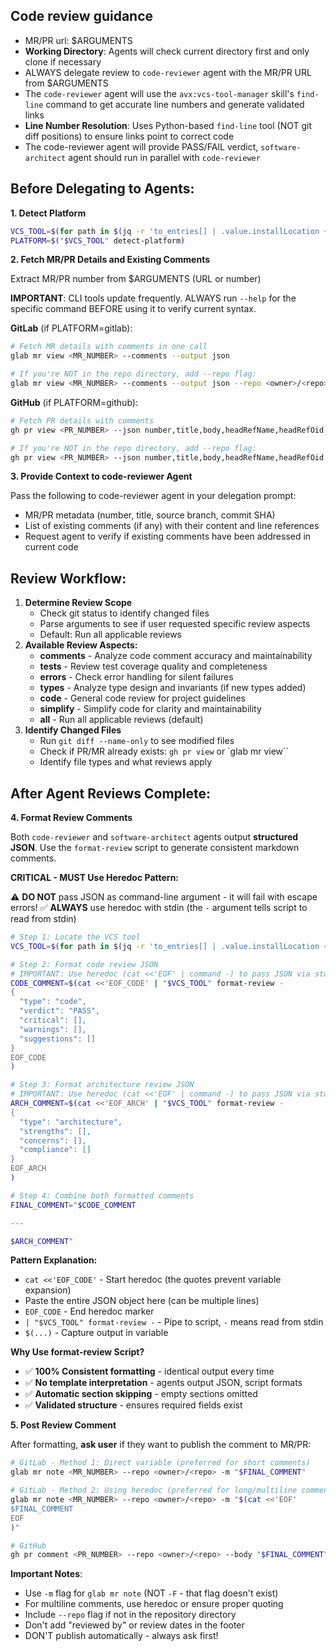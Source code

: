 ## Code review guidance

- MR/PR url: $ARGUMENTS
- **Working Directory**: Agents will check current directory first and only clone if necessary
- ALWAYS delegate review to `code-reviewer` agent with the MR/PR URL from $ARGUMENTS
- The `code-reviewer` agent will use the `avx:vcs-tool-manager` skill's `find-line` command to get accurate line numbers and generate validated links
- **Line Number Resolution**: Uses Python-based `find-line` tool (NOT git diff positions) to ensure links point to correct code
- The code-reviewer agent will provide PASS/FAIL verdict, `software-architect` agent should run in parallel with `code-reviewer`

## Before Delegating to Agents:

**1. Detect Platform**

```bash
VCS_TOOL=$(for path in $(jq -r 'to_entries[] | .value.installLocation + "/plugin/skills/vcs-tool-manager/vcs-tool.sh"' ~/.claude/plugins/known_marketplaces.json); do [ -f "$path" ] && echo "$path" && break; done)
PLATFORM=$("$VCS_TOOL" detect-platform)
```

**2. Fetch MR/PR Details and Existing Comments**

Extract MR/PR number from $ARGUMENTS (URL or number)

**IMPORTANT**: CLI tools update frequently. ALWAYS run `--help` for the specific command BEFORE using it to verify current syntax.

**GitLab** (if PLATFORM=gitlab):

```bash
# Fetch MR details with comments in one call
glab mr view <MR_NUMBER> --comments --output json

# If you're NOT in the repo directory, add --repo flag:
glab mr view <MR_NUMBER> --comments --output json --repo <owner>/<repo>
```

**GitHub** (if PLATFORM=github):

```bash
# Fetch PR details with comments
gh pr view <PR_NUMBER> --json number,title,body,headRefName,headRefOid,url,comments

# If you're NOT in the repo directory, add --repo flag:
gh pr view <PR_NUMBER> --json number,title,body,headRefName,headRefOid,url,comments --repo <owner>/<repo>
```

**3. Provide Context to code-reviewer Agent**

Pass the following to code-reviewer agent in your delegation prompt:

- MR/PR metadata (number, title, source branch, commit SHA)
- List of existing comments (if any) with their content and line references
- Request agent to verify if existing comments have been addressed in current code

## Review Workflow:

1. **Determine Review Scope**
   - Check git status to identify changed files
   - Parse arguments to see if user requested specific review aspects
   - Default: Run all applicable reviews
2. **Available Review Aspects:**
   - **comments** - Analyze code comment accuracy and maintainability
   - **tests** - Review test coverage quality and completeness
   - **errors** - Check error handling for silent failures
   - **types** - Analyze type design and invariants (if new types added)
   - **code** - General code review for project guidelines
   - **simplify** - Simplify code for clarity and maintainability
   - **all** - Run all applicable reviews (default)
3. **Identify Changed Files**
   - Run `git diff --name-only` to see modified files
   - Check if PR/MR already exists: `gh pr view` or `glab mr view``
   - Identify file types and what reviews apply

## After Agent Reviews Complete:

**4. Format Review Comments**

Both `code-reviewer` and `software-architect` agents output **structured JSON**. Use the `format-review` script to generate consistent markdown comments.

**CRITICAL - MUST Use Heredoc Pattern:**

⚠️ **DO NOT** pass JSON as command-line argument - it will fail with escape errors!
✅ **ALWAYS** use heredoc with stdin (the `-` argument tells script to read from stdin)

```bash
# Step 1: Locate the VCS tool
VCS_TOOL=$(for path in $(jq -r 'to_entries[] | .value.installLocation + "/plugin/skills/vcs-tool-manager/vcs-tool.sh"' ~/.claude/plugins/known_marketplaces.json); do [ -f "$path" ] && echo "$path" && break; done)

# Step 2: Format code review JSON
# IMPORTANT: Use heredoc (cat <<'EOF' | command -) to pass JSON via stdin
CODE_COMMENT=$(cat <<'EOF_CODE' | "$VCS_TOOL" format-review -
{
  "type": "code",
  "verdict": "PASS",
  "critical": [],
  "warnings": [],
  "suggestions": []
}
EOF_CODE
)

# Step 3: Format architecture review JSON
# IMPORTANT: Use heredoc (cat <<'EOF' | command -) to pass JSON via stdin
ARCH_COMMENT=$(cat <<'EOF_ARCH' | "$VCS_TOOL" format-review -
{
  "type": "architecture",
  "strengths": [],
  "concerns": [],
  "compliance": []
}
EOF_ARCH
)

# Step 4: Combine both formatted comments
FINAL_COMMENT="$CODE_COMMENT

---

$ARCH_COMMENT"
```

**Pattern Explanation:**

- `cat <<'EOF_CODE'` - Start heredoc (the quotes prevent variable expansion)
- Paste the entire JSON object here (can be multiple lines)
- `EOF_CODE` - End heredoc marker
- `| "$VCS_TOOL" format-review -` - Pipe to script, `-` means read from stdin
- `$(...)` - Capture output in variable

**Why Use format-review Script?**

- ✅ **100% Consistent formatting** - identical output every time
- ✅ **No template interpretation** - agents output JSON, script formats
- ✅ **Automatic section skipping** - empty sections omitted
- ✅ **Validated structure** - ensures required fields exist

**5. Post Review Comment**

After formatting, **ask user** if they want to publish the comment to MR/PR:

```bash
# GitLab - Method 1: Direct variable (preferred for short comments)
glab mr note <MR_NUMBER> --repo <owner>/<repo> -m "$FINAL_COMMENT"

# GitLab - Method 2: Using heredoc (preferred for long/multiline comments)
glab mr note <MR_NUMBER> --repo <owner>/<repo> -m "$(cat <<'EOF'
$FINAL_COMMENT
EOF
)"

# GitHub
gh pr comment <PR_NUMBER> --repo <owner>/<repo> --body "$FINAL_COMMENT"
```

**Important Notes**:

- Use `-m` flag for `glab mr note` (NOT `-F` - that flag doesn't exist)
- For multiline comments, use heredoc or ensure proper quoting
- Include `--repo` flag if not in the repository directory
- Don't add "reviewed by" or review dates in the footer
- DON'T publish automatically - always ask first!
